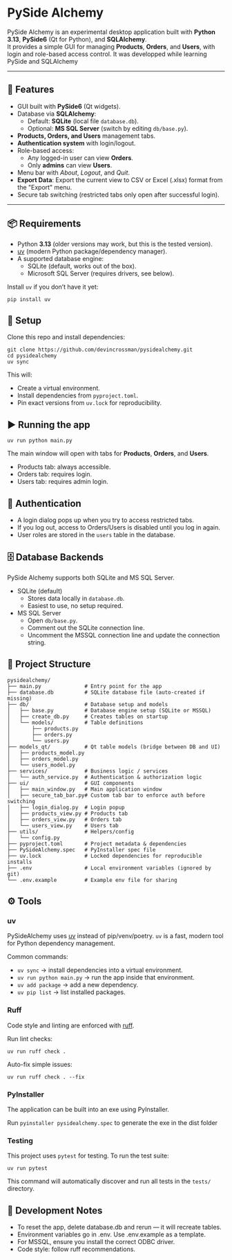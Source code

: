# PySide Alchemy

PySide Alchemy is an experimental desktop application built with **Python 3.13**, **PySide6** (Qt for Python), and **SQLAlchemy**.  
It provides a simple GUI for managing **Products**, **Orders**, and **Users**, with login and role-based access control. It was developped while
learning PySide and SQLAlchemy

---

## 🚀 Features
- GUI built with **PySide6** (Qt widgets).
- Database via **SQLAlchemy**:
  - Default: **SQLite** (local file `database.db`).
  - Optional: **MS SQL Server** (switch by editing `db/base.py`).
- **Products, Orders, and Users** management tabs.
- **Authentication system** with login/logout.
- Role-based access:
  - Any logged-in user can view **Orders**.
  - Only **admins** can view **Users**.
- Menu bar with *About*, *Logout*, and *Quit*.
- **Export Data**: Export the current view to CSV or Excel (.xlsx) format from the "Export" menu.
- Secure tab switching (restricted tabs only open after successful login).

---

## 📦 Requirements
- Python **3.13** (older versions may work, but this is the tested version).
- [uv](https://github.com/astral-sh/uv) (modern Python package/dependency manager).
- A supported database engine:
  - SQLite (default, works out of the box).
  - Microsoft SQL Server (requires drivers, see below).

Install `uv` if you don’t have it yet:

```
pip install uv
```

## 🔧 Setup
Clone this repo and install dependencies:

```
git clone https://github.com/devincrossman/pysidealchemy.git
cd pysidealchemy
uv sync
```

This will:

- Create a virtual environment.
- Install dependencies from `pyproject.toml`.
- Pin exact versions from `uv.lock` for reproducibility.

## ▶️ Running the app
```
uv run python main.py
```

The main window will open with tabs for **Products**, **Orders**, and **Users**.

- Products tab: always accessible.
- Orders tab: requires login.
- Users tab: requires admin login.

## 🔑 Authentication
- A login dialog pops up when you try to access restricted tabs.
- If you log out, access to Orders/Users is disabled until you log in again.
- User roles are stored in the `users` table in the database.

## 🗄️ Database Backends
PySide Alchemy supports both SQLite and MS SQL Server.

- SQLite (default)
    - Stores data locally in `database.db`.
    - Easiest to use, no setup required.
- MS SQL Server
    - Open `db/base.py`.
    - Comment out the SQLite connection line.
    - Uncomment the MSSQL connection line and update the connection string.

## 📂 Project Structure
```
pysidealchemy/
├── main.py              # Entry point for the app
├── database.db          # SQLite database file (auto-created if missing)
├── db/                  # Database setup and models
│   ├── base.py          # Database engine setup (SQLite or MSSQL)
│   ├── create_db.py     # Creates tables on startup
│   └── models/          # Table definitions
│       ├── products.py
│       ├── orders.py
│       └── users.py
├── models_qt/           # Qt table models (bridge between DB and UI)
│   ├── products_model.py
│   ├── orders_model.py
│   └── users_model.py
├── services/            # Business logic / services
│   └── auth_service.py  # Authentication & authorization logic
├── ui/                  # GUI components
│   ├── main_window.py   # Main application window
│   ├── secure_tab_bar.py# Custom tab bar to enforce auth before switching
│   ├── login_dialog.py  # Login popup
│   ├── products_view.py # Products tab
│   ├── orders_view.py   # Orders tab
│   └── users_view.py    # Users tab
├── utils/               # Helpers/config
│   └── config.py
├── pyproject.toml       # Project metadata & dependencies
├── PySideAlchemy.spec   # PyInstaller spec file
├── uv.lock              # Locked dependencies for reproducible installs
├── .env                 # Local environment variables (ignored by git)
└── .env.example         # Example env file for sharing
```
## ⚙️ Tools
### uv
PySideAlchemy uses [uv](https://github.com/astral-sh/uv) instead of pip/venv/poetry.
`uv` is a fast, modern tool for Python dependency management.

Common commands:

- `uv sync` → install dependencies into a virtual environment.
- `uv run python main.py` → run the app inside that environment.
- `uv add package` → add a new dependency.
- `uv pip list` → list installed packages.

### Ruff
Code style and linting are enforced with [ruff](https://docs.astral.sh/ruff/).

Run lint checks:

```
uv run ruff check .
```
Auto-fix simple issues:

```
uv run ruff check . --fix
```

### PyInstaller
The application can be built into an exe using PyInstaller.

Run `pyinstaller pysidealchemy.spec` to generate the exe in the dist folder

### Testing
This project uses `pytest` for testing. To run the test suite:

```
uv run pytest
```

This command will automatically discover and run all tests in the `tests/` directory.

## 🌱 Development Notes
- To reset the app, delete database.db and rerun — it will recreate tables.
- Environment variables go in .env. Use .env.example as a template.
- For MSSQL, ensure you install the correct ODBC driver.
- Code style: follow ruff recommendations.
